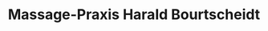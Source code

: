 ---
title: "Massage-Praxis Harald Bourtscheidt"
url: /euskirchen/massage-praxis-harald-bourtscheidt/
shop: Massage
---